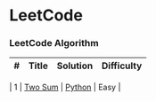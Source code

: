 # LeetCode

### LeetCode Algorithm

| #   | Title | Solution | Difficulty |
| --- | ----- | -------- | ---------- |

<!-- | 1 | [Two Sum](https://leetcode.com/problems/two-sum/) | [C++](./algorithms/cpp/twoSum/twoSum.cpp), [Go](./algorithms/golang/twoSum/twoSum.go) | Easy | -->

| 1 | [Two Sum](https://leetcode.com/problems/two-sum/) | [Python](./problems/python/twoSum/twoSum.cpp) | Easy |
